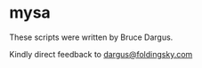 mysa
====
These scripts were written by Bruce Dargus. 

Kindly direct feedback to dargus@foldingsky.com
